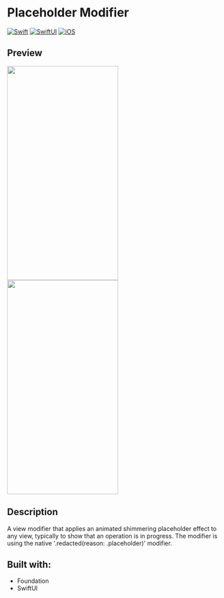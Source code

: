 <!-- HEADER -->
<h1> Placeholder Modifier </h1>

[![Swift](https://img.shields.io/badge/Swift-5.0-orange.svg?longCache=true&style=flat&logo=swift)][Swift]
[![SwiftUI](https://img.shields.io/badge/SwiftUI-3.0-blue.svg?longCache=true&style=flat&logo=swift&logoColor=blue)][SwiftUI]
[![iOS](https://img.shields.io/badge/iOS-16.0+-lightgrey.svg?longCache=true&?style=flat&logo=apple)][iOS]





<!-- BODY -->

## Preview

<p align="left">
	<img src="./Preview/iphone-preview.gif" width="260" height="500"/>
	<img src="./Preview/iphone-preview-darkmode.gif" width="260" height="500"/>
</p>


## Description
A view modifier that applies an animated shimmering placeholder effect to any view, typically to show that an operation is in progress.
The modifier is using the native '.redacted(reason: .placeholder)' modifier.

## Built with:
- Foundation
- SwiftUI




<!-- FOOTER -->
<!-- Permanent links -->
[Swift]: https://www.swift.org
[SwiftUI]: https://developer.apple.com/documentation/swiftui/
[iOS]: https://developer.apple.com/ios/
